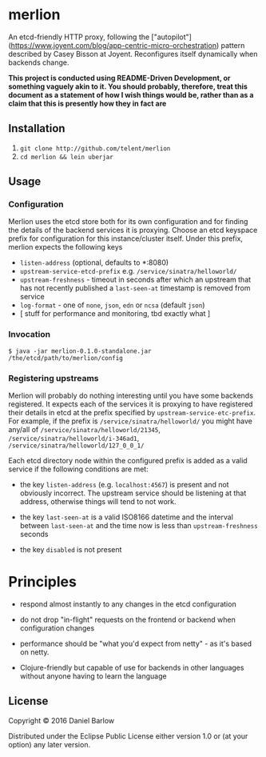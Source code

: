 # merlion

An etcd-friendly HTTP proxy, following the
["autopilot"]
(https://www.joyent.com/blog/app-centric-micro-orchestration) pattern
described by Casey Bisson at Joyent.  Reconfigures itself
dynamically when backends change.

**This project is conducted using README-Driven Development, or
something vaguely akin to it.  You should probably, therefore, treat
this document as a statement of how I wish things would be, rather
than as a claim that this is presently how they in fact are**


## Installation

1. `git clone http://github.com/telent/merlion`
1. `cd merlion && lein uberjar`

## Usage

### Configuration

Merlion uses the etcd store both for its own configuration and for
finding the details of the backend services it is proxying.  Choose an etcd keyspace prefix for configuration for this
instance/cluster itself.  Under this prefix, merlion expects the following
keys

* `listen-address` (optional, defaults to *:8080)
* `upstream-service-etcd-prefix` e.g. `/service/sinatra/helloworld/`
* `upstream-freshness` -  timeout in seconds after which an upstream that has not recently published a `last-seen-at` timestamp is removed from service
* `log-format` - one of `none`, `json`, `edn` or `ncsa` (default `json`)
* [ stuff for performance and monitoring, tbd exactly what ]

### Invocation

    $ java -jar merlion-0.1.0-standalone.jar /the/etcd/path/to/merlion/config


### Registering upstreams

Merlion will probably do nothing interesting until you have some backends registered.  It expects each of the services it is proxying to have registered their details in etcd at the prefix specified by `upstream-service-etc-prefix`.  For example, if the prefix is  `/service/sinatra/helloworld/` you might have any/all of `/service/sinatra/helloworld/21345`, `/service/sinatra/helloworld/i-346ad1`, `/service/sinatra/helloworld/127_0_0_1/`

Each etcd directory node within the configured prefix is added as a valid service if the following conditions are met:

* the key `listen-address` (e.g. `localhost:4567`) is present and not obviously incorrect.  The upstream service should be listening at that address, otherwise things will tend to not work.

* the key `last-seen-at` is a valid ISO8166 datetime and the interval between `last-seen-at` and the time now is less than  `upstream-freshness` seconds

* the key `disabled` is not present

# Principles

* respond almost instantly to any changes in the etcd configuration

* do not drop "in-flight" requests on the frontend or backend when
  configuration changes

* performance should be "what you'd expect from netty" - as it's based
  on netty.

* Clojure-friendly but capable of use for backends in other languages
  without anyone having to learn the language



## License

Copyright © 2016 Daniel Barlow

Distributed under the Eclipse Public License either version 1.0 or (at
your option) any later version.
